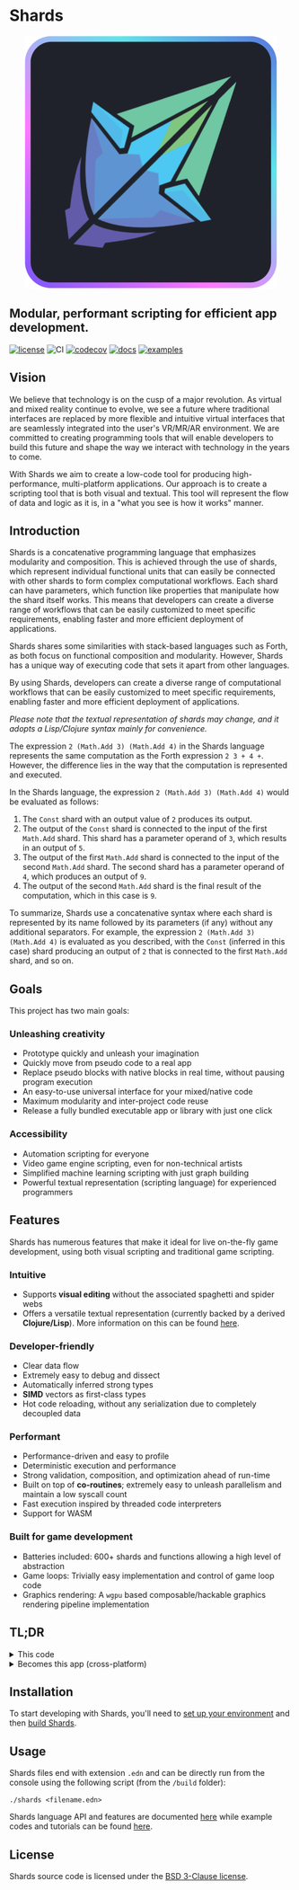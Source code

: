 # Shards

<p align="center">
  <img width="450" src="assets/ShardsLogo.png">
</p>

## Modular, performant scripting for efficient app development.

[![license](https://img.shields.io/github/license/fragcolor-xyz/shards)](./LICENSE)
![CI](https://github.com/fragcolor-xyz/shards/workflows/CI/badge.svg)
[![codecov](https://codecov.io/gh/fragcolor-xyz/shards/branch/devel/graph/badge.svg?token=4PMT2FQFDS)](https://codecov.io/gh/fragcolor-xyz/shards)
[![docs](https://img.shields.io/badge/docs-API-blueviolet)](https://docs.fragnova.com/)
[![examples](https://img.shields.io/badge/learn-examples-blue)](https://docs.fragnova.com/learn)

## Vision

We believe that technology is on the cusp of a major revolution. As virtual and mixed reality continue to evolve, we see a future where traditional interfaces are replaced by more flexible and intuitive virtual interfaces that are seamlessly integrated into the user's VR/MR/AR environment. We are committed to creating programming tools that will enable developers to build this future and shape the way we interact with technology in the years to come.

With Shards we aim to create a low-code tool for producing high-performance, multi-platform applications. Our approach is to create a scripting tool that is both visual and textual. This tool will represent the flow of data and logic as it is, in a "what you see is how it works" manner.

## Introduction

Shards is a concatenative programming language that emphasizes modularity and composition. This is achieved through the use of shards, which represent individual functional units that can easily be connected with other shards to form complex computational workflows. Each shard can have parameters, which function like properties that manipulate how the shard itself works. This means that developers can create a diverse range of workflows that can be easily customized to meet specific requirements, enabling faster and more efficient deployment of applications.

Shards shares some similarities with stack-based languages such as Forth, as both focus on functional composition and modularity. However, Shards has a unique way of executing code that sets it apart from other languages.

By using Shards, developers can create a diverse range of computational workflows that can be easily customized to meet specific requirements, enabling faster and more efficient deployment of applications.

*Please note that the textual representation of shards may change, and it adopts a Lisp/Clojure syntax mainly for convenience.*

The expression `2 (Math.Add 3) (Math.Add 4)` in the Shards language represents the same computation as the Forth expression `2 3 + 4 +`. However, the difference lies in the way that the computation is represented and executed.

In the Shards language, the expression `2 (Math.Add 3) (Math.Add 4)` would be evaluated as follows:

1. The `Const` shard with an output value of `2` produces its output.
2. The output of the `Const` shard is connected to the input of the first `Math.Add` shard. This shard has a parameter operand of `3`, which results in an output of `5`.
3. The output of the first `Math.Add` shard is connected to the input of the second `Math.Add` shard. The second shard has a parameter operand of `4`, which produces an output of `9`.
4. The output of the second `Math.Add` shard is the final result of the computation, which in this case is `9`.

To summarize, Shards use a concatenative syntax where each shard is represented by its name followed by its parameters (if any) without any additional separators. For example, the expression `2 (Math.Add 3) (Math.Add 4)` is evaluated as you described, with the `Const` (inferred in this case) shard producing an output of `2` that is connected to the first `Math.Add` shard, and so on.


## Goals

This project has two main goals:

### Unleashing creativity

- Prototype quickly and unleash your imagination
- Quickly move from pseudo code to a real app
- Replace pseudo blocks with native blocks in real time, without pausing program execution
- An easy-to-use universal interface for your mixed/native code
- Maximum modularity and inter-project code reuse
- Release a fully bundled executable app or library with just one click

### Accessibility

- Automation scripting for everyone
- Video game engine scripting, even for non-technical artists
- Simplified machine learning scripting with just graph building
- Powerful textual representation (scripting language) for experienced programmers

## Features

Shards has numerous features that make it ideal for live on-the-fly game development, using both visual scripting and traditional game scripting.

### Intuitive

- Supports **visual editing** without the associated spaghetti and spider webs
- Offers a versatile textual representation (currently backed by a derived **Clojure/Lisp**). More information on this can be found [here](https://docs.fragnova.com/reference/shards/).

### Developer-friendly

- Clear data flow
- Extremely easy to debug and dissect
- Automatically inferred strong types
- **SIMD** vectors as first-class types
- Hot code reloading, without any serialization due to completely decoupled data

### Performant

- Performance-driven and easy to profile
- Deterministic execution and performance
- Strong validation, composition, and optimization ahead of run-time
- Built on top of **co-routines**; extremely easy to unleash parallelism and maintain a low syscall count
- Fast execution inspired by threaded code interpreters
- Support for WASM

### Built for game development

- Batteries included: 600+ shards and functions allowing a high level of abstraction
- Game loops: Trivially easy implementation and control of game loop code
- Graphics rendering: A `wgpu` based composable/hackable graphics rendering pipeline implementation

## TL;DR

<details><summary>This code</summary>

```clojure
(defwire action
  (Pause 2.0)
  (Msg "This happened 2 seconds later"))

(defmesh main)

(defloop main-loop
  (GFX.MainWindow
   :Title "My Window"
   :Width 400 :Height 200
   :Contents
   (->
    (Setup
     (GFX.DrawQueue) >= .ui-draw-queue
     (GFX.UIPass .ui-draw-queue) >> .render-steps)
    .ui-draw-queue (GFX.ClearQueue)

    (UI
     .ui-draw-queue
     (UI.Window
      :Title "My UI Window"
      :Contents
      (->
       "Hello world"   (UI.Label)
       "Hello world 2" (UI.Label)
       "Hello world 3" (UI.Label)
       (UI.Button
        "Push me!"
        (-> (Msg "Action!")
            (Detach action)))
       (UI.Checkbox "" .checked)
       .checked
       (When (Is true)
             (-> "Hello optional world" (UI.Label))))))

    (GFX.Render :Steps .render-steps))))

(schedule main main-loop)
(run main 0.02)
```
</details>

<details><summary>Becomes this app (cross-platform)</summary>

  ![](assets/simple1.PNG)

</details>

## Installation

To start developing with Shards, you'll need to [set up your environment](https://docs.fragnova.com/contribute/getting-started/) and then [build Shards](https://docs.fragnova.com/contribute/code/build-shards/).

## Usage

Shards files end with extension `.edn` and can be directly run from the console using the following script (from the `/build` folder):

```
./shards <filename.edn>
```

Shards language API and features are documented [here](https://docs.fragnova.com/) while example codes and tutorials can be found [here](https://docs.fragnova.com/learn).

## License

Shards source code is licensed under the [BSD 3-Clause license](./LICENSE).
